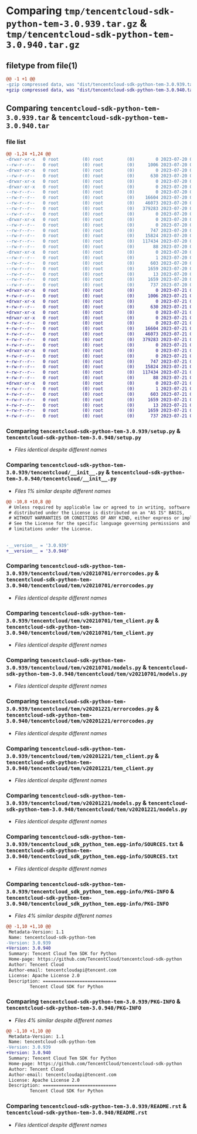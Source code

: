 # Comparing `tmp/tencentcloud-sdk-python-tem-3.0.939.tar.gz` & `tmp/tencentcloud-sdk-python-tem-3.0.940.tar.gz`

## filetype from file(1)

```diff
@@ -1 +1 @@
-gzip compressed data, was "dist/tencentcloud-sdk-python-tem-3.0.939.tar", last modified: Thu Jul 20 00:34:59 2023, max compression
+gzip compressed data, was "dist/tencentcloud-sdk-python-tem-3.0.940.tar", last modified: Fri Jul 21 00:51:00 2023, max compression
```

## Comparing `tencentcloud-sdk-python-tem-3.0.939.tar` & `tencentcloud-sdk-python-tem-3.0.940.tar`

### file list

```diff
@@ -1,24 +1,24 @@
-drwxr-xr-x   0 root         (0) root         (0)        0 2023-07-20 00:34:59.000000 tencentcloud-sdk-python-tem-3.0.939/
--rw-r--r--   0 root         (0) root         (0)     1006 2023-07-20 00:34:59.000000 tencentcloud-sdk-python-tem-3.0.939/setup.py
-drwxr-xr-x   0 root         (0) root         (0)        0 2023-07-20 00:34:59.000000 tencentcloud-sdk-python-tem-3.0.939/tencentcloud/
--rw-r--r--   0 root         (0) root         (0)      630 2023-07-20 00:34:59.000000 tencentcloud-sdk-python-tem-3.0.939/tencentcloud/__init__.py
-drwxr-xr-x   0 root         (0) root         (0)        0 2023-07-20 00:34:59.000000 tencentcloud-sdk-python-tem-3.0.939/tencentcloud/tem/
-drwxr-xr-x   0 root         (0) root         (0)        0 2023-07-20 00:34:59.000000 tencentcloud-sdk-python-tem-3.0.939/tencentcloud/tem/v20210701/
--rw-r--r--   0 root         (0) root         (0)        0 2023-07-20 00:34:59.000000 tencentcloud-sdk-python-tem-3.0.939/tencentcloud/tem/v20210701/__init__.py
--rw-r--r--   0 root         (0) root         (0)    16604 2023-07-20 00:34:59.000000 tencentcloud-sdk-python-tem-3.0.939/tencentcloud/tem/v20210701/errorcodes.py
--rw-r--r--   0 root         (0) root         (0)    46073 2023-07-20 00:34:59.000000 tencentcloud-sdk-python-tem-3.0.939/tencentcloud/tem/v20210701/tem_client.py
--rw-r--r--   0 root         (0) root         (0)   379283 2023-07-20 00:34:59.000000 tencentcloud-sdk-python-tem-3.0.939/tencentcloud/tem/v20210701/models.py
--rw-r--r--   0 root         (0) root         (0)        0 2023-07-20 00:34:59.000000 tencentcloud-sdk-python-tem-3.0.939/tencentcloud/tem/__init__.py
-drwxr-xr-x   0 root         (0) root         (0)        0 2023-07-20 00:34:59.000000 tencentcloud-sdk-python-tem-3.0.939/tencentcloud/tem/v20201221/
--rw-r--r--   0 root         (0) root         (0)        0 2023-07-20 00:34:59.000000 tencentcloud-sdk-python-tem-3.0.939/tencentcloud/tem/v20201221/__init__.py
--rw-r--r--   0 root         (0) root         (0)      747 2023-07-20 00:34:59.000000 tencentcloud-sdk-python-tem-3.0.939/tencentcloud/tem/v20201221/errorcodes.py
--rw-r--r--   0 root         (0) root         (0)    15824 2023-07-20 00:34:59.000000 tencentcloud-sdk-python-tem-3.0.939/tencentcloud/tem/v20201221/tem_client.py
--rw-r--r--   0 root         (0) root         (0)   117434 2023-07-20 00:34:59.000000 tencentcloud-sdk-python-tem-3.0.939/tencentcloud/tem/v20201221/models.py
--rw-r--r--   0 root         (0) root         (0)       88 2023-07-20 00:34:59.000000 tencentcloud-sdk-python-tem-3.0.939/setup.cfg
-drwxr-xr-x   0 root         (0) root         (0)        0 2023-07-20 00:34:59.000000 tencentcloud-sdk-python-tem-3.0.939/tencentcloud_sdk_python_tem.egg-info/
--rw-r--r--   0 root         (0) root         (0)        1 2023-07-20 00:34:59.000000 tencentcloud-sdk-python-tem-3.0.939/tencentcloud_sdk_python_tem.egg-info/dependency_links.txt
--rw-r--r--   0 root         (0) root         (0)      603 2023-07-20 00:34:59.000000 tencentcloud-sdk-python-tem-3.0.939/tencentcloud_sdk_python_tem.egg-info/SOURCES.txt
--rw-r--r--   0 root         (0) root         (0)     1659 2023-07-20 00:34:59.000000 tencentcloud-sdk-python-tem-3.0.939/tencentcloud_sdk_python_tem.egg-info/PKG-INFO
--rw-r--r--   0 root         (0) root         (0)       13 2023-07-20 00:34:59.000000 tencentcloud-sdk-python-tem-3.0.939/tencentcloud_sdk_python_tem.egg-info/top_level.txt
--rw-r--r--   0 root         (0) root         (0)     1659 2023-07-20 00:34:59.000000 tencentcloud-sdk-python-tem-3.0.939/PKG-INFO
--rw-r--r--   0 root         (0) root         (0)      737 2023-07-20 00:34:59.000000 tencentcloud-sdk-python-tem-3.0.939/README.rst
+drwxr-xr-x   0 root         (0) root         (0)        0 2023-07-21 00:51:00.000000 tencentcloud-sdk-python-tem-3.0.940/
+-rw-r--r--   0 root         (0) root         (0)     1006 2023-07-21 00:51:00.000000 tencentcloud-sdk-python-tem-3.0.940/setup.py
+drwxr-xr-x   0 root         (0) root         (0)        0 2023-07-21 00:51:00.000000 tencentcloud-sdk-python-tem-3.0.940/tencentcloud/
+-rw-r--r--   0 root         (0) root         (0)      630 2023-07-21 00:51:00.000000 tencentcloud-sdk-python-tem-3.0.940/tencentcloud/__init__.py
+drwxr-xr-x   0 root         (0) root         (0)        0 2023-07-21 00:51:00.000000 tencentcloud-sdk-python-tem-3.0.940/tencentcloud/tem/
+drwxr-xr-x   0 root         (0) root         (0)        0 2023-07-21 00:51:00.000000 tencentcloud-sdk-python-tem-3.0.940/tencentcloud/tem/v20210701/
+-rw-r--r--   0 root         (0) root         (0)        0 2023-07-21 00:51:00.000000 tencentcloud-sdk-python-tem-3.0.940/tencentcloud/tem/v20210701/__init__.py
+-rw-r--r--   0 root         (0) root         (0)    16604 2023-07-21 00:51:00.000000 tencentcloud-sdk-python-tem-3.0.940/tencentcloud/tem/v20210701/errorcodes.py
+-rw-r--r--   0 root         (0) root         (0)    46073 2023-07-21 00:51:00.000000 tencentcloud-sdk-python-tem-3.0.940/tencentcloud/tem/v20210701/tem_client.py
+-rw-r--r--   0 root         (0) root         (0)   379283 2023-07-21 00:51:00.000000 tencentcloud-sdk-python-tem-3.0.940/tencentcloud/tem/v20210701/models.py
+-rw-r--r--   0 root         (0) root         (0)        0 2023-07-21 00:51:00.000000 tencentcloud-sdk-python-tem-3.0.940/tencentcloud/tem/__init__.py
+drwxr-xr-x   0 root         (0) root         (0)        0 2023-07-21 00:51:00.000000 tencentcloud-sdk-python-tem-3.0.940/tencentcloud/tem/v20201221/
+-rw-r--r--   0 root         (0) root         (0)        0 2023-07-21 00:51:00.000000 tencentcloud-sdk-python-tem-3.0.940/tencentcloud/tem/v20201221/__init__.py
+-rw-r--r--   0 root         (0) root         (0)      747 2023-07-21 00:51:00.000000 tencentcloud-sdk-python-tem-3.0.940/tencentcloud/tem/v20201221/errorcodes.py
+-rw-r--r--   0 root         (0) root         (0)    15824 2023-07-21 00:51:00.000000 tencentcloud-sdk-python-tem-3.0.940/tencentcloud/tem/v20201221/tem_client.py
+-rw-r--r--   0 root         (0) root         (0)   117434 2023-07-21 00:51:00.000000 tencentcloud-sdk-python-tem-3.0.940/tencentcloud/tem/v20201221/models.py
+-rw-r--r--   0 root         (0) root         (0)       88 2023-07-21 00:51:00.000000 tencentcloud-sdk-python-tem-3.0.940/setup.cfg
+drwxr-xr-x   0 root         (0) root         (0)        0 2023-07-21 00:51:00.000000 tencentcloud-sdk-python-tem-3.0.940/tencentcloud_sdk_python_tem.egg-info/
+-rw-r--r--   0 root         (0) root         (0)        1 2023-07-21 00:51:00.000000 tencentcloud-sdk-python-tem-3.0.940/tencentcloud_sdk_python_tem.egg-info/dependency_links.txt
+-rw-r--r--   0 root         (0) root         (0)      603 2023-07-21 00:51:00.000000 tencentcloud-sdk-python-tem-3.0.940/tencentcloud_sdk_python_tem.egg-info/SOURCES.txt
+-rw-r--r--   0 root         (0) root         (0)     1659 2023-07-21 00:51:00.000000 tencentcloud-sdk-python-tem-3.0.940/tencentcloud_sdk_python_tem.egg-info/PKG-INFO
+-rw-r--r--   0 root         (0) root         (0)       13 2023-07-21 00:51:00.000000 tencentcloud-sdk-python-tem-3.0.940/tencentcloud_sdk_python_tem.egg-info/top_level.txt
+-rw-r--r--   0 root         (0) root         (0)     1659 2023-07-21 00:51:00.000000 tencentcloud-sdk-python-tem-3.0.940/PKG-INFO
+-rw-r--r--   0 root         (0) root         (0)      737 2023-07-21 00:51:00.000000 tencentcloud-sdk-python-tem-3.0.940/README.rst
```

### Comparing `tencentcloud-sdk-python-tem-3.0.939/setup.py` & `tencentcloud-sdk-python-tem-3.0.940/setup.py`

 * *Files identical despite different names*

### Comparing `tencentcloud-sdk-python-tem-3.0.939/tencentcloud/__init__.py` & `tencentcloud-sdk-python-tem-3.0.940/tencentcloud/__init__.py`

 * *Files 1% similar despite different names*

```diff
@@ -10,8 +10,8 @@
 # Unless required by applicable law or agreed to in writing, software
 # distributed under the License is distributed on an "AS IS" BASIS,
 # WITHOUT WARRANTIES OR CONDITIONS OF ANY KIND, either express or implied.
 # See the License for the specific language governing permissions and
 # limitations under the License.
 
 
-__version__ = '3.0.939'
+__version__ = '3.0.940'
```

### Comparing `tencentcloud-sdk-python-tem-3.0.939/tencentcloud/tem/v20210701/errorcodes.py` & `tencentcloud-sdk-python-tem-3.0.940/tencentcloud/tem/v20210701/errorcodes.py`

 * *Files identical despite different names*

### Comparing `tencentcloud-sdk-python-tem-3.0.939/tencentcloud/tem/v20210701/tem_client.py` & `tencentcloud-sdk-python-tem-3.0.940/tencentcloud/tem/v20210701/tem_client.py`

 * *Files identical despite different names*

### Comparing `tencentcloud-sdk-python-tem-3.0.939/tencentcloud/tem/v20210701/models.py` & `tencentcloud-sdk-python-tem-3.0.940/tencentcloud/tem/v20210701/models.py`

 * *Files identical despite different names*

### Comparing `tencentcloud-sdk-python-tem-3.0.939/tencentcloud/tem/v20201221/errorcodes.py` & `tencentcloud-sdk-python-tem-3.0.940/tencentcloud/tem/v20201221/errorcodes.py`

 * *Files identical despite different names*

### Comparing `tencentcloud-sdk-python-tem-3.0.939/tencentcloud/tem/v20201221/tem_client.py` & `tencentcloud-sdk-python-tem-3.0.940/tencentcloud/tem/v20201221/tem_client.py`

 * *Files identical despite different names*

### Comparing `tencentcloud-sdk-python-tem-3.0.939/tencentcloud/tem/v20201221/models.py` & `tencentcloud-sdk-python-tem-3.0.940/tencentcloud/tem/v20201221/models.py`

 * *Files identical despite different names*

### Comparing `tencentcloud-sdk-python-tem-3.0.939/tencentcloud_sdk_python_tem.egg-info/SOURCES.txt` & `tencentcloud-sdk-python-tem-3.0.940/tencentcloud_sdk_python_tem.egg-info/SOURCES.txt`

 * *Files identical despite different names*

### Comparing `tencentcloud-sdk-python-tem-3.0.939/tencentcloud_sdk_python_tem.egg-info/PKG-INFO` & `tencentcloud-sdk-python-tem-3.0.940/tencentcloud_sdk_python_tem.egg-info/PKG-INFO`

 * *Files 4% similar despite different names*

```diff
@@ -1,10 +1,10 @@
 Metadata-Version: 1.1
 Name: tencentcloud-sdk-python-tem
-Version: 3.0.939
+Version: 3.0.940
 Summary: Tencent Cloud Tem SDK for Python
 Home-page: https://github.com/TencentCloud/tencentcloud-sdk-python
 Author: Tencent Cloud
 Author-email: tencentcloudapi@tencent.com
 License: Apache License 2.0
 Description: ============================
         Tencent Cloud SDK for Python
```

### Comparing `tencentcloud-sdk-python-tem-3.0.939/PKG-INFO` & `tencentcloud-sdk-python-tem-3.0.940/PKG-INFO`

 * *Files 4% similar despite different names*

```diff
@@ -1,10 +1,10 @@
 Metadata-Version: 1.1
 Name: tencentcloud-sdk-python-tem
-Version: 3.0.939
+Version: 3.0.940
 Summary: Tencent Cloud Tem SDK for Python
 Home-page: https://github.com/TencentCloud/tencentcloud-sdk-python
 Author: Tencent Cloud
 Author-email: tencentcloudapi@tencent.com
 License: Apache License 2.0
 Description: ============================
         Tencent Cloud SDK for Python
```

### Comparing `tencentcloud-sdk-python-tem-3.0.939/README.rst` & `tencentcloud-sdk-python-tem-3.0.940/README.rst`

 * *Files identical despite different names*

